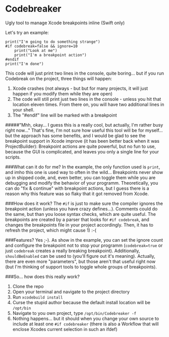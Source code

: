 # Codebreaker
Ugly tool to manage Xcode breakpoints inline (Swift only)

Let's try an example:

	print("I'm going to do something strange")
	#if codebreak=false && ignore=10
		print("Look at me")
		print("I'm a breakpoint action")
	#endif
	print("I'm done")

This code will just print two lines in the console, quite boring... but if you run Codebreak on the project, three things will happen:

1. Xcode crashes (not always - but but for many projects, it will just happen if you modify them while they are open)
2. The code will still print just two lines in the console - unless you hit that location eleven times.
From there on, you will have two additional lines in your shell.
3. The "#endif" line will be marked with a breakpoint

#####"Mhh, okay... I guess this is a really cool, but actually, I'm rather busy right now..."
That's fine, I'm not sure how useful this tool will be for myself... but the approach has some benefits, and I would be glad to see the breakpoint support in Xcode improve (it has been better back when it was ProjectBuilder):
Breakpoint actions are quite powerful, but no fun to use, because the GUI is complicated, and leaves you only a single line for your scripts.

###What can it do for me?
In the example, the only function used is `print`, and imho this one is used way to often in the wild...
Breakpoints never show up in shipped code, and, even better, you can toggle them while you are debugging and modify the behavior of your programm.
Theoretically, you can do "fix & continue" with breakpoint actions, but I guess there is a reason why this feature was so flaky that it got removed from Xcode.

###How does it work?
The `#if` is just to make sure the compiler ignores the breakpoint action (unless you have crazy defines...). Comments could do the same, but than you loose syntax checks, which are quite useful.
The breakpoints are created by a parser that looks for `#if codebreak`, and changes the breakpoints file in your project accordingly. Then, it has to refresh the project, which might cause 1) :-(

###Features?
Yes ;-). As show in the example, you can set the ignore count and configure the breakpoint not to stop your programm (`codebreak=true` or just `codebreak` creates a really breaking breakpoint).
Additionally, `shouldBeEnabled` can be used to (you'll figure out it's meaning).
Actually, there are even more "parameters", but those aren't that useful right now (but I'm thinking of support tools to toggle whole groups of breakpoints).

###So... how does this really work?
1. Clone the repo
2. Open your terminal and navigate to the project directory
3. Run `xcodebuild install`
4. Curse the stupid author because the default install location will be `/opt/bin`
5. Navigate to you own project, type `/opt/bin/Codebreaker -f`
6. Nothing happens... but it should when you change your own source to include at least one `#if codebreaker` (there is also a Workflow that will enclose Xcodes current selection in such an ifdef)
